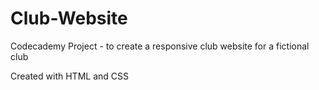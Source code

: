 # Club-Website

Codecademy Project - to create a responsive club website for a fictional club

Created with HTML and CSS
